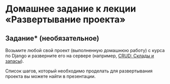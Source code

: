 # Домашнее задание к лекции «Развертывание проекта»

## Задание* (необязательное)

Возьмите любой свой проект (выполненную домашнюю работу) с курса по Django и разверните его на сервере (например, [CRUD: Склады и запасы](https://github.com/netology-code/dj-homeworks/tree/drf/3.2-crud/stocks_products)).

Список шагов, который необходимо проделать для развертывания проекта вы можете найти в презентации.
